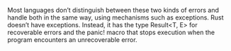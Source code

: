 Most languages don’t distinguish between these two kinds of errors and handle 
both in the same way, using mechanisms such as exceptions. Rust doesn’t have exceptions. 
Instead, it has the type Result<T, E> for recoverable errors and the panic! macro 
that stops execution when the program encounters an unrecoverable error.
